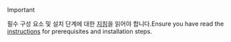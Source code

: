 > [!IMPORTANT]
> <span data-ttu-id="d025f-101">필수 구성 요소 및 설치 단계에 대한 [지침](../dotnet-sdk-azure-sample-readme.md)을 읽어야 합니다.</span><span class="sxs-lookup"><span data-stu-id="d025f-101">Ensure you have read the [instructions](../dotnet-sdk-azure-sample-readme.md) for prerequisites and installation steps.</span></span>
